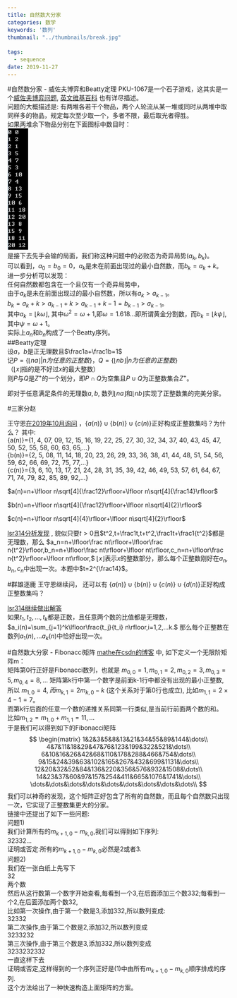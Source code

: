 ```yaml
---
title: 自然数大分家
categories: 数学
keywords: '数列'
thumbnail: "../thumbnails/break.jpg"

tags:
  - sequence
date: 2019-11-27
---
```


#自然数分家 - 威佐夫博弈和Beatty定理
PKU-1067是一个石子游戏，这其实是一个[威佐夫博弈问题](https://blog.csdn.net/wu_tongtong/article/details/79295069), [英文维基百科](https://en.wikipedia.org/wiki/Beatty_sequence) 也有详尽描述。  
问题的大概描述是: 有两堆各若干个物品，两个人轮流从某一堆或同时从两堆中取同样多的物品，规定每次至少取一个，多者不限，最后取光者得胜。  
如果两堆余下物品分别在下面图标中数目时：  
![wythoff](../images/wythoff.png)    
是接下去先手会输的局面，我们称这种问题中的必败态为奇异局势$(a_k,b_k)$。  
可以看到，$a_0=b_0=0$，$a_k$是未在前面出现过的最小自然数，而$b_k=a_k+k$。  
进一步分析可以发现：  
  任何自然数都包含在一个且仅有一个奇异局势中，  
由于$a_k$是未在前面出现过的最小自然数，所以有$a_k \gt a_{k−1}$。  
$b_k=a_k+k\gt a_{k−1}+k\gt a_{k−1}+k−1=b_{k−1}\gt a_{k−1}$。  
其中$a_k=\lfloor k\omega\rfloor$, 其中$\omega^2=\omega+1$,即$\omega = 1.618\dots$即所谓黄金分割数，而$b_k=\lfloor k\psi\rfloor$,其中$\psi=\omega+1$。  
实际上$a_n$和$b_n$构成了一个Beatty序列。  
##Beatty定理  
设$a，b$是正无理数且$\frac1a+\frac1b=1$  
记$P=\{\lfloor na\rfloor|n为任意的正整数\}，Q=\{\lfloor nb\rfloor|n为任意的正整数\}$  
（$\lfloor x\rfloor$指的是不好过$x$的最大整数）  
则$P$与$Q$是$Z^{+}$的一个划分，即$P∩Q$为空集且$P∪Q$为正整数集合$Z^{+}$。  

即对于任意满足条件的无理数$a,b$, 数列$\lfloor na\rfloor$和$\lfloor nb\rfloor$实现了正整数集的完美分家。  

#三家分赵

王守恩[在2019年10月询问](https://bbs.emath.ac.cn/thread-16952-1-1.html) ，$\{a(n)\}\cup\{b(n)\}\cup\{c(n)\}$正好构成正整数集吗？为什么？
其中:  
{a(n)}={1, 4, 07, 09, 12, 15, 16, 19, 22, 25, 27, 30, 32, 34, 37, 40, 43, 45, 47, 50, 52, 55, 58, 60, 63, 65,...}  
{b(n)}={2, 5, 08, 11, 14, 18, 20, 23, 26, 29, 33, 36, 38, 41, 44, 48, 51, 54, 56, 59, 62, 66, 69, 72, 75, 77,...}  
{c(n)}={3, 6, 10, 13, 17, 21, 24, 28, 31, 35, 39, 42, 46, 49, 53, 57, 61, 64, 67, 71, 74, 79, 82, 85, 89, 92,...}  

$a(n)=n+\lfloor n\sqrt[4]{\frac12}\rfloor+\lfloor n\sqrt[4]{\frac14}\rfloor$

$b(n)=n+\lfloor n\sqrt[4]{\frac12}\rfloor+\lfloor n\sqrt[4]{2}\rfloor$

$c(n)=n+\lfloor n\sqrt[4]{4}\rfloor+\lfloor n\sqrt[4]{2}\rfloor$

[lsr314分析发现](https://bbs.emath.ac.cn/forum.php?mod=redirect&goto=findpost&ptid=16952&pid=81380&fromuid=20) ,
貌似只要$t\gt 0$且$t^2,t+\frac1t,t+t^2,\frac1t+\frac1{t^2}$都是无理数，那么
$a_n=n+\lfloor\frac nt\rfloor+\lfloor\frac n{t^2}\rfloor,b_n=n+\lfloor\frac nt\rfloor+\lfloor nt\rfloor,c_n=n+\lfloor\frac n{t^2}\rfloor+\lfloor nt\rfloor,$
$\lfloor x\rfloor$表示$x$的整数部分，那么每个正整数刚好在$a_n,b_n,c_n$中出现一次。本题中$t=2^{\frac14}$。  

#群雄逐鹿
王守恩继续问， 还可以有 $\{a(n)\}\cup\{b(n)\}\cup\{c(n)\}\cup\{d(n)\}$正好构成正整数集吗？ 

[lsr314继续做出解答](https://bbs.emath.ac.cn/forum.php?mod=redirect&goto=findpost&ptid=16952&pid=81499&fromuid=20)  
如果$t_1,t_2,…,t_k$都是正数，且任意两个数的比值都是无理数，  
$a_i(n)=\sum_{j=1}^k\lfloor\frac{t_j}{t_i} n\rfloor,i=1,2,…k.$
那么每个正整数在数列$a_1(n),…a_k(n)$中恰好出现一次。

#自然数大分家 - Fibonacci矩阵
[mathe在csdn的博客](https://blog.csdn.net/mathe/article/details/1600057) 中, 如下定义一个无限阶矩阵m：  
矩阵第0行正好是Fibonacci数列，也就是 $m_{0,0}=1,m_{0,1}=2,m_{0,2}=3, m_{0,3}=5,m_{0,4}=8,\dots$
矩阵第k行中第一个数字是前面k-1行中都没有出现的最小正整数,  所以
$m_{1,0}=4, 而m_{k,1}=2m_{k,0}-k$ (这个关系对于第0行也成立), 比如$m_{1,1}=2\times4-1=7$。  
而第k行后面的任意一个数的递推关系同第一行类似,是当前行前面两个数的和。  
比如$m_{1,2}=m_{1,0}+m_{1,1}=11,\dots$  
于是我们可以得到如下的Fibonacci矩阵  
$$
\begin{matrix}
1&2&3&5&8&13&21&34&55&89&144&\dots\\
4&7&11&18&29&47&76&123&199&322&521&\dots\\
6&10&16&26&42&68&110&178&288&466&754&\dots\\
9&15&24&39&63&102&165&267&432&699&1131&\dots\\
12&20&32&52&84&136&220&356&576&932&1508&\dots\\
14&23&37&60&97&157&254&411&665&1076&1741&\dots\\
\dots&\dots&\dots&\dots&\dots&\dots&\dots&\dots&\dots\\
$$
我们可以神奇的发现，这个矩阵正好包含了所有的自然数，而且每个自然数只出现一次，它实现了正整数集更大的分家。  
链接中还提出了如下一些问题:  
问题1)  
我们计算所有的$m_{k+1,0}-m_{k,0}$,我们可以得到如下序列:  
32332...  
证明或否定:所有的$m_{k+1,0}-m_{k,0}$必然是2或者3.  
问题2)  
我们在一张白纸上先写下  
32  
两个数  
然后从这行数第一个数字开始查看,每看到一个3,在后面添加三个数332;每看到一个2,在后面添加两个数32,  
比如第一次操作,由于第一个数是3,添加332,所以数列变成:  
32332  
第二次操作,由于第二个数是2,添加32,所以数列变成  
3233232  
第三次操作,由于第三个数是3,添加332,所以数列变成  
3233232332  
一直这样下去  
证明或否定,这样得到的一个序列正好是(1)中由所有$m_{k+1,0}-m_{k,0}$顺序排成的序列.  
这个方法给出了一种快速构造上面矩阵的方案。

